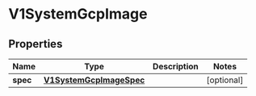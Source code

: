 # V1SystemGcpImage

## Properties
Name | Type | Description | Notes
------------ | ------------- | ------------- | -------------
**spec** | [**V1SystemGcpImageSpec**](V1SystemGcpImageSpec.md) |  |  [optional]
